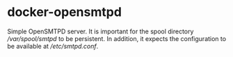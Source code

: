 # docker-opensmtpd
Simple OpenSMTPD server. It is important for the spool directory */var/spool/smtpd* to be persistent. In addition, it expects the configuration to be available at */etc/smtpd.conf*.

